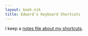 ```yaml
---
layout: book.njk
title: Edward's Keyboard Shortcuts
---
```


I keep a [notes file about my shortcuts](https://github.com/edthedev/dotfiles/blob/main/doc/shortcuts.md).
